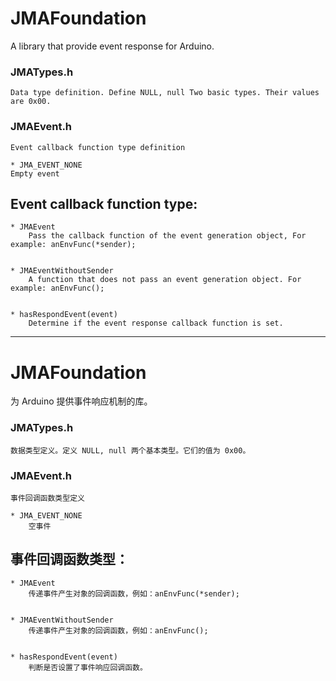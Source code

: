 # JMAFoundation
A library that provide event response for Arduino.

### JMATypes.h
	Data type definition. Define NULL, null Two basic types. Their values are 0x00.

### JMAEvent.h
	Event callback function type definition

	* JMA_EVENT_NONE
	Empty event


## Event callback function type:

	* JMAEvent
		Pass the callback function of the event generation object, For example: anEnvFunc(*sender);


	* JMAEventWithoutSender
		A function that does not pass an event generation object. For example: anEnvFunc();


	* hasRespondEvent(event)
		Determine if the event response callback function is set.


-----------------------------------------------------------------------

# JMAFoundation

为 Arduino 提供事件响应机制的库。



### JMATypes.h
	数据类型定义。定义 NULL, null 两个基本类型。它们的值为 0x00。

### JMAEvent.h
	事件回调函数类型定义

	* JMA_EVENT_NONE
		空事件


## 事件回调函数类型：

	* JMAEvent
		传递事件产生对象的回调函数，例如：anEnvFunc(*sender);
	

	* JMAEventWithoutSender
		传递事件产生对象的回调函数，例如：anEnvFunc();


	* hasRespondEvent(event)
		判断是否设置了事件响应回调函数。
	
